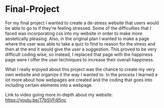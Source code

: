 # Final-Project


For my final project I wanted to create a de-stress website that users would be able to go to if they're feeling stressed. Some of the difficulties that I faced was incorporating css into my website in order to make more aestetically pleasing. Also, in the original plan I wanted to make a page where the user was able to take a quiz to find to reason for the stress and then at the end it would give the user a suggestion. This proved to be very difficult coding wise, so instead, I replaced that page with the happiness page were I offer the user techniques to increase their overall happiness.

What I really enjoyed about this project was the chance to create my very own website and organize it the way I wanted to. In the process I learned a lot more about how webpages are created and the coding that goes into including certain elements into a webpage. 

Link to video going more in-depth about my website: https://youtu.be/T7bSVFdI5nc
